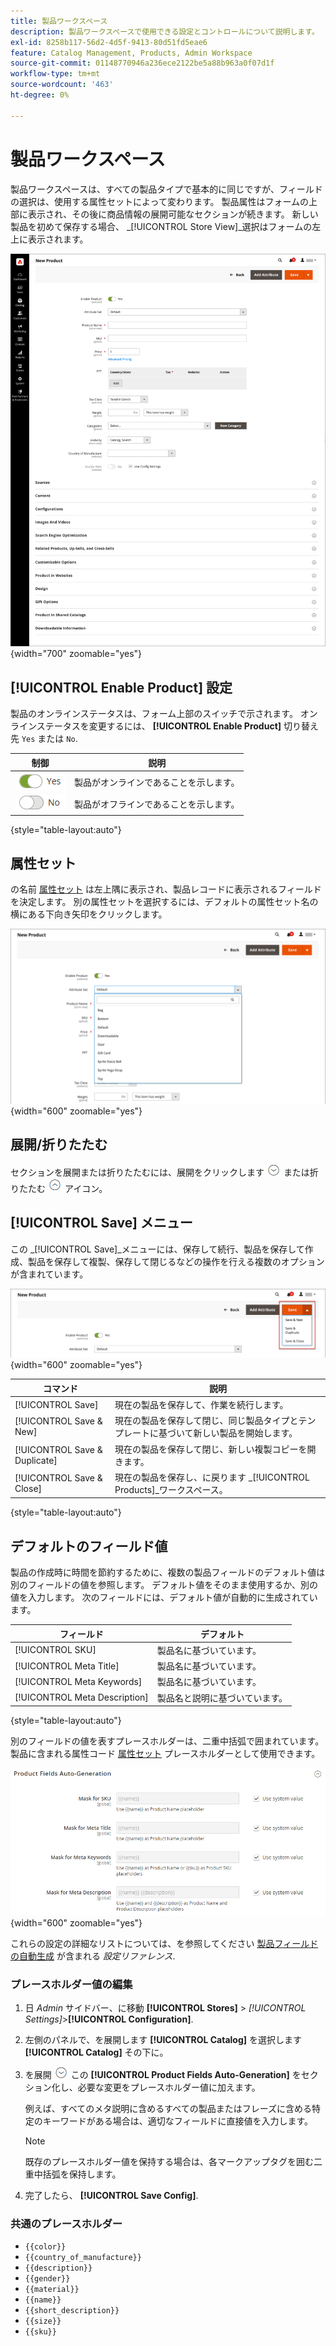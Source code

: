 ```yaml
---
title: 製品ワークスペース
description: 製品ワークスペースで使用できる設定とコントロールについて説明します。
exl-id: 8258b117-56d2-4d5f-9413-80d51fd5eae6
feature: Catalog Management, Products, Admin Workspace
source-git-commit: 01148770946a236ece2122be5a88b963a0f07d1f
workflow-type: tm+mt
source-wordcount: '463'
ht-degree: 0%

---
```


# 製品ワークスペース

製品ワークスペースは、すべての製品タイプで基本的に同じですが、フィールドの選択は、使用する属性セットによって変わります。 製品属性はフォームの上部に表示され、その後に商品情報の展開可能なセクションが続きます。 新しい製品を初めて保存する場合、 _[!UICONTROL Store View]_選択はフォームの左上に表示されます。

![製品ワークスペース](./assets/product-workspace-ee.png){width="700" zoomable="yes"}

## [!UICONTROL Enable Product] 設定

製品のオンラインステータスは、フォーム上部のスイッチで示されます。 オンラインステータスを変更するには、 **[!UICONTROL Enable Product]** 切り替え先 `Yes` または `No`.

| 制御 | 説明 |
|-------- | ----------- |
| ![「はい」を切り替え](../assets/toggle-yes.png) | 製品がオンラインであることを示します。 |
| ![いいえ切り替え](../assets/toggle-no.png) | 製品がオフラインであることを示します。 |

{style="table-layout:auto"}

## 属性セット

の名前 [属性セット](attribute-sets.md) は左上隅に表示され、製品レコードに表示されるフィールドを決定します。 別の属性セットを選択するには、デフォルトの属性セット名の横にある下向き矢印をクリックします。

![属性セット](./assets/product-attribute-set.png){width="600" zoomable="yes"}

## 展開/折りたたむ

セクションを展開または折りたたむには、展開をクリックします ![展開セレクター](../assets/icon-display-expand.png) または折りたたむ ![セレクターを折りたたむ](../assets/icon-display-collapse.png) アイコン。

## [!UICONTROL Save] メニュー

この _[!UICONTROL Save]_メニューには、保存して続行、製品を保存して作成、製品を保存して複製、保存して閉じるなどの操作を行える複数のオプションが含まれています。

![保存メニュー](./assets/product-save-menu.png){width="600" zoomable="yes"}

| コマンド | 説明 |
|--- |--- |
| [!UICONTROL Save] | 現在の製品を保存して、作業を続行します。 |
| [!UICONTROL Save & New] | 現在の製品を保存して閉じ、同じ製品タイプとテンプレートに基づいて新しい製品を開始します。 |
| [!UICONTROL Save & Duplicate] | 現在の製品を保存して閉じ、新しい複製コピーを開きます。 |
| [!UICONTROL Save & Close] | 現在の製品を保存し、に戻ります _[!UICONTROL Products]_ワークスペース。 |

{style="table-layout:auto"}

## デフォルトのフィールド値

製品の作成時に時間を節約するために、複数の製品フィールドのデフォルト値は別のフィールドの値を参照します。 デフォルト値をそのまま使用するか、別の値を入力します。 次のフィールドには、デフォルト値が自動的に生成されています。

| フィールド | デフォルト |
|----- |------- |
| [!UICONTROL SKU] | 製品名に基づいています。 |
| [!UICONTROL Meta Title] | 製品名に基づいています。 |
| [!UICONTROL Meta Keywords] | 製品名に基づいています。 |
| [!UICONTROL Meta Description] | 製品名と説明に基づいています。 |

{style="table-layout:auto"}

別のフィールドの値を表すプレースホルダーは、二重中括弧で囲まれています。 製品に含まれる属性コード [属性セット](attribute-sets.md) プレースホルダーとして使用できます。

![製品フィールドの自動生成](../configuration-reference/catalog/assets/catalog-product-fields-auto-generation.png){width="600" zoomable="yes"}

これらの設定の詳細なリストについては、を参照してください [製品フィールドの自動生成](../configuration-reference/catalog/catalog.md#product-fields-auto-generation) が含まれる _設定リファレンス_.

### プレースホルダー値の編集

1. 日 _Admin_ サイドバー、に移動 **[!UICONTROL Stores]** > _[!UICONTROL Settings]_>**[!UICONTROL Configuration]**.

1. 左側のパネルで、を展開します **[!UICONTROL Catalog]** を選択します **[!UICONTROL Catalog]** その下に。

1. を展開 ![展開セレクター](../assets/icon-display-expand.png) この **[!UICONTROL Product Fields Auto-Generation]** をセクション化し、必要な変更をプレースホルダー値に加えます。

   例えば、すべてのメタ説明に含めるすべての製品またはフレーズに含める特定のキーワードがある場合は、適切なフィールドに直接値を入力します。

   >[!NOTE]
   >
   >既存のプレースホルダー値を保持する場合は、各マークアップタグを囲む二重中括弧を保持します。

1. 完了したら、 **[!UICONTROL Save Config]**.

### 共通のプレースホルダー

- `{{color}}`
- `{{country_of_manufacture}}`
- `{{description}}`
- `{{gender}}`
- `{{material}}`
- `{{name}}`
- `{{short_description}}`
- `{{size}}`
- `{{sku}}`
